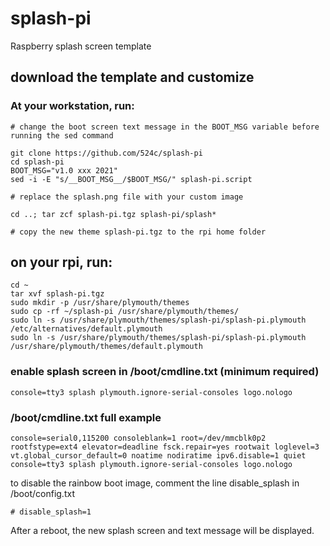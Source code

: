 # splash-pi
Raspberry splash screen template

##  download the template and customize

### At your workstation, run:
```
# change the boot screen text message in the BOOT_MSG variable before running the sed command

git clone https://github.com/524c/splash-pi
cd splash-pi
BOOT_MSG="v1.0 xxx 2021"
sed -i -E "s/__BOOT_MSG__/$BOOT_MSG/" splash-pi.script

# replace the splash.png file with your custom image
```

```
cd ..; tar zcf splash-pi.tgz splash-pi/splash*

# copy the new theme splash-pi.tgz to the rpi home folder
```

## on your rpi, run:
```
cd ~
tar xvf splash-pi.tgz
sudo mkdir -p /usr/share/plymouth/themes
sudo cp -rf ~/splash-pi /usr/share/plymouth/themes/
sudo ln -s /usr/share/plymouth/themes/splash-pi/splash-pi.plymouth /etc/alternatives/default.plymouth
sudo ln -s /usr/share/plymouth/themes/splash-pi/splash-pi.plymouth /usr/share/plymouth/themes/default.plymouth
```

### enable splash screen in /boot/cmdline.txt (minimum required)
```
console=tty3 splash plymouth.ignore-serial-consoles logo.nologo
```

### /boot/cmdline.txt full example
```
console=serial0,115200 consoleblank=1 root=/dev/mmcblk0p2 rootfstype=ext4 elevator=deadline fsck.repair=yes rootwait loglevel=3 vt.global_cursor_default=0 noatime nodiratime ipv6.disable=1 quiet console=tty3 splash plymouth.ignore-serial-consoles logo.nologo
```

to disable the rainbow boot image, comment the line disable_splash in /boot/config.txt
```
# disable_splash=1
```

After a reboot, the new splash screen and text message will be displayed.
